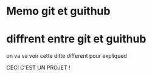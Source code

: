 # Memo git et guithub

# diffrent entre git et guithub
on va va voir cette ditte different pour expliqued 

CECI C'EST UN PROJET  ! 